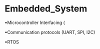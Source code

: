 # Embedded_System
  ▪Microcontroller Interfacing (
  
  ▪Communication protocols (UART, SPI, I2C) 
  
  ▪RTOS 
  
